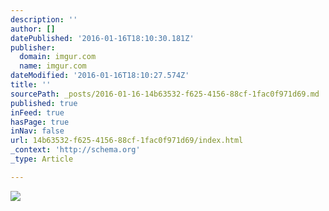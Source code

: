 ```yaml
---
description: ''
author: []
datePublished: '2016-01-16T18:10:30.181Z'
publisher:
  domain: imgur.com
  name: imgur.com
dateModified: '2016-01-16T18:10:27.574Z'
title: ''
sourcePath: _posts/2016-01-16-14b63532-f625-4156-88cf-1fac0f971d69.md
published: true
inFeed: true
hasPage: true
inNav: false
url: 14b63532-f625-4156-88cf-1fac0f971d69/index.html
_context: 'http://schema.org'
_type: Article

---
```

![](http://i.imgur.com/T0IVsMM.png)